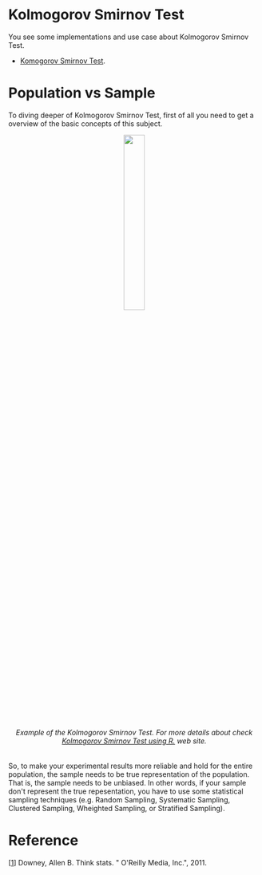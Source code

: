 #  Kolmogorov Smirnov Test

You see some implementations and use case about Kolmogorov Smirnov Test.

- [Komogorov Smirnov Test](#population-vs-sample).

# Population vs Sample

To diving deeper of Kolmogorov Smirnov Test, first of all you need to get a overview of the basic concepts of this subject.

<p align="center">
<img src="komogorov_smirnov.png" width="29%" height="30%"></p>
<h6 align="center"> Example of the Kolmogorov Smirnov Test. For more details about check 
  <a href="https://www.scribbr.com/methodology/population-vs-sample/#:~:text=A%20population%20is%20the%20entire,t%20always%20refer%20to%20people.](https://acervolima.com/teste-kolmogorov-smirnov-em-programacao-r/)](https://acervolima.com/teste-kolmogorov-smirnov-em-programacao-r/">Kolmogorov Smirnov Test using R.</a> web site.</h6>

So, to make your experimental results more reliable and hold for the entire population, the sample needs to be true representation of the population. That is, the sample needs to be unbiased. In other words, if your sample don't represent the true repesentation, you have to use some statistical sampling techniques (e.g. Random Sampling, Systematic Sampling, Clustered Sampling, Wheighted Sampling, or Stratified Sampling).



# Reference

[[1](https://www.oreilly.com/library/view/think-stats-2nd/9781491907344/)] Downey, Allen B. Think stats. " O'Reilly Media, Inc.", 2011.
